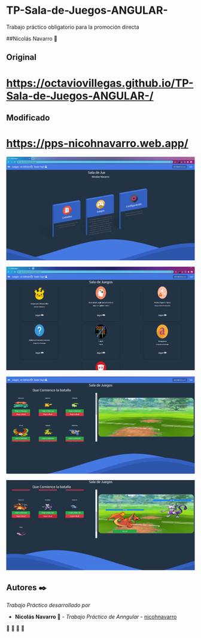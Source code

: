 # TP-Sala-de-Juegos-ANGULAR-
Trabajo práctico obligatorio para la promoción directa

##Nicolás Navarro 🚀

## Original
# https://octaviovillegas.github.io/TP-Sala-de-Juegos-ANGULAR-/

## Modificado
# https://pps-nicohnavarro.web.app/

![principal](https://github.com/nicohnavarro/TP-Sala-de-Juegos-ANGULAR-/blob/master/src/assets/imagenes/readme1.PNG)

![principal](https://github.com/nicohnavarro/TP-Sala-de-Juegos-ANGULAR-/blob/master/src/assets/imagenes/readme2.PNG)

![principal](https://github.com/nicohnavarro/TP-Sala-de-Juegos-ANGULAR-/blob/master/src/assets/imagenes/readme3.PNG)

![principal](https://github.com/nicohnavarro/TP-Sala-de-Juegos-ANGULAR-/blob/master/src/assets/imagenes/readme4.PNG)

## Autores ✒️

_Trabajo Práctico desarrollado por_

* **Nicolás Navarro 🚀** - *Trabajo Práctico de Anngular* - [nicohnavarro](https://github.com/nicohnavarro)

 🍺  🍺  🍺  🍺 


